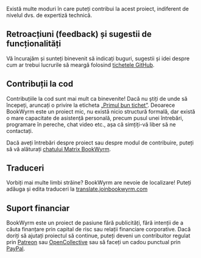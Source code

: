 Există multe moduri în care puteți contribui la acest proiect, indiferent de nivelul dvs. de expertiză technică.

## Retroacțiuni (feedback) și sugestii de funcționalități
Vă încurajăm și sunteți binevenit să indicați buguri, sugestii și idei despre cum ar trebui lucrurile să meargă folosind [tichetele GitHub](https://github.com/bookwyrm-social/bookwyrm/issues).

## Contribuții la cod
Contribuțiile la cod sunt mai mult ca binevenite! Dacă nu știți de unde să începeți, aruncați o privire la eticheta [„Primul bun tichet”](https://github.com/bookwyrm-social/bookwyrm/issues?q=is%3Aissue+is%3Aopen+label%3A%22good+first+issue%22). Deoarece BookWyrm este un proiect mic, nu există nicio structură formală, dar există o mare capacitate de asistență personală, precum pusul unei întrebări, programare în pereche, chat video etc., așa că simțiți-vă liber să ne contactați.

Dacă aveți întrebări despre proiect sau despre modul de contribuire, puteți să vă alăturați [chatului Matrix BookWyrm](https://app.element.io/#/room/#bookwyrm:matrix.org).

## Traduceri
Vorbiți mai multe limbi străine? BookWyrm are nevoie de localizare! Puteți adăuga și edita traduceri la [translate.joinbookwyrm.com](http://translate.joinbookwyrm.com/)

## Suport financiar
BookWyrm este un proiect de pasiune fără publicități, fără intenții de a căuta finanțare prin capital de risc sau relații financiare corporative. Dacă doriți să ajutați proiectul să continue, puteți deveni un contribuitor regulat prin [Patreon](https://www.patreon.com/bookwyrm) sau [OpenCollective](https://opencollective.com/bookwyrm) sau să faceți un cadou punctual prin [PayPal](https://paypal.me/oulipo).
